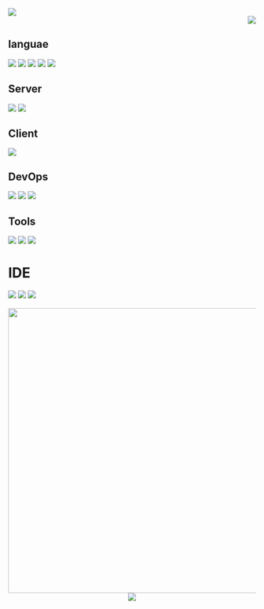 
<!-- Header  -->
<img src="https://capsule-render.vercel.app/api?type=Rounded&color=FFFFFF&height=140&section=header&text=Hello!%20I'm%20Root&fontColor=223a5e&fontSize=70" />

 <!-- Hit Count  -->
<div align="Right">
 <a target="_blank" href="https://hits.seeyoufarm.com"><img src="https://hits.seeyoufarm.com/api/count/incr/badge.svg?url=https%3A%2F%2Fgithub.com%2FParkRootSeok%2Fhit-counter&count_bg=%23223A5E&title_bg=%237F7F7F&icon=googlekeep.svg&icon_color=%23FFFFFF&title=hits&edge_flat=true"/></a>
</div>

## languae
<div>
 <img src="https://img.shields.io/badge/java-%23ED8B00.svg?style=for-the-badge&logo=openjdk&logoColor=white"/>
 <img src="https://img.shields.io/badge/c-%2300599C.svg?style=for-the-badge&logo=c&logoColor=white"/>
 <img src="https://img.shields.io/badge/javascript-%23323330.svg?style=for-the-badge&logo=javascript&logoColor=%23F7DF1E"/>
 <img src="https://img.shields.io/badge/html5-%23E34F26.svg?style=for-the-badge&logo=html5&logoColor=white"/>
 <img src="https://img.shields.io/badge/css3-%231572B6.svg?style=for-the-badge&logo=css3&logoColor=white"/>
</div>

## Server
<div>
 <img src="https://img.shields.io/badge/spring-%236DB33F.svg?style=for-the-badge&logo=spring&logoColor=white"/> 
 <img src="https://img.shields.io/badge/mysql-4479A1.svg?style=for-the-badge&logo=mysql&logoColor=white"/> 
</div>

## Client
<div>
 <img src="https://img.shields.io/badge/spring-%236DB33F.svg?style=for-the-badge&logo=spring&logoColor=white"/>
</div>

## DevOps
<div>
 <img src="https://img.shields.io/badge/AWS-%23FF9900.svg?style=for-the-badge&logo=amazon-aws&logoColor=white"/> 
 <img src="https://img.shields.io/badge/docker-%230db7ed.svg?style=for-the-badge&logo=docker&logoColor=white"/>
 <img src="https://img.shields.io/badge/jenkins-%232C5263.svg?style=for-the-badge&logo=jenkins&logoColor=white">
</div>

## Tools
<div>
 <img src="https://img.shields.io/badge/git-%23F05033.svg?style=for-the-badge&logo=git&logoColor=white"/>
 <img src="https://img.shields.io/badge/github-%23121011.svg?style=for-the-badge&logo=github&logoColor=white"/>
 <img src="https://img.shields.io/badge/Postman-FF6C37?style=for-the-badge&logo=postman&logoColor=white/>
 <img src="https://img.shields.io/badge/Notion-%23000000.svg?style=for-the-badge&logo=notion&logoColor=white">
</div>

# IDE
<div>
 <img src="https://img.shields.io/badge/IntelliJIDEA-000000.svg?style=for-the-badge&logo=intellij-idea&logoColor=white"/> 
 <img src="https://img.shields.io/badge/Visual%20Studio%20Code-0078d7.svg?style=for-the-badge&logo=visual-studio-code&logoColor=white"/>
 <img src="https://img.shields.io/badge/Eclipse-FE7A16.svg?style=for-the-badge&logo=Eclipse&logoColor=white"/>
</div>

<br>

<div align="center">
   <img src="http://mazassumnida.wtf/api/v2/generate_badge?boj=parkrootseok" width="580rem" />
   <img src="https://github-readme-stats.vercel.app/api/top-langs/?username=parkrootseok" />
</div>
